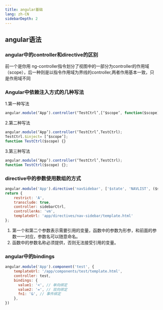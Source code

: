```yaml
---
title: angular基础
lang: zh-CN
sidebarDepth: 2
---
```


## angular语法

### angular中的controller和directive的区别

前一个是你用 ng-controller指令划分了视图中的一部分为controller的作用域（scope），后一种则是以指令作用域为界线的controller,两者作用基本一致，只是作用域不同

### Angular中依赖注入方式的几种写法

1.第一种写法

```js
angular.module(‘App’).controller(‘TestCtrl’,[‘$scope’, function($scope) {}]);
```
2.第二种写法

```js
angular.module(‘App’).controller(‘TestCtrl’,TestCtrl);
TestCtrl.$inject= [‘$scope’];
function TestCtrl($scope) {}
```
3.第三种写法

```js
angular.module(‘App’).controller(‘TestCtrl’,TestCtrl);
function TestCtrl($scope) {};
```

### directive中的参数使用数组的方式

```js
angular.module('App').directive('navSidebar', ['$state', 'NAVLIST', ($state, NAVLIST) => {
return {
    restrict: 'A',
    transclude: true,
    controller: sidebarCtrl,
    controllerAs: 'vm',
    templateUrl: 'app/directives/nav-sidebar/template.html'
};
```
1. 第一个和第二个参数表示需要引用的变量，函数中的参数为形参，和前面的参数一一对应，参数名可以随意命名。
2. 函数中的参数名称必须提供，否则无法接受引用的变量。

### angular中的bindings

```js
angular.module('App').component('test', {
    templateUrl: '/app/components/test/template.html',
    controller: test,
    bindings: {
      value1: '<', // 单向绑定
      value2: '=', // 双向绑定
      fn1: '&', // 事件绑定
    },
})
```